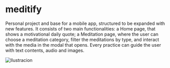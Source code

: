 # meditify

Personal project and base for a mobile app, structured to be expanded with new features.
It consists of two main functionalities: a Home page, that shows a motivational daily quote; a Meditation page, where the user can choose a meditation category, filter the meditations by type, and interact with the media in the modal that opens. Every practice can guide the user with text contents, audio and images.

 
![Ilustracion](caratula.png)
